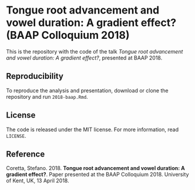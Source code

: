 # Tongue root advancement and vowel duration: A gradient effect? (BAAP Colloquium 2018)

This is the repository with the code of the talk *Tongue root advancement and vowel duration: A gradient effect?*, presented at BAAP 2018.

## Reproducibility

To reproduce the analysis and presentation, download or clone the repository and run `2018-baap.Rmd`.

## License

The code is released under the MIT license. For more information, read `LICENSE`.

## Reference

Coretta, Stefano. 2018. **Tongue root advancement and vowel duration: A gradient effect?**. Paper presented at the BAAP Colloquium 2018. University of Kent, UK, 13 April 2018.
